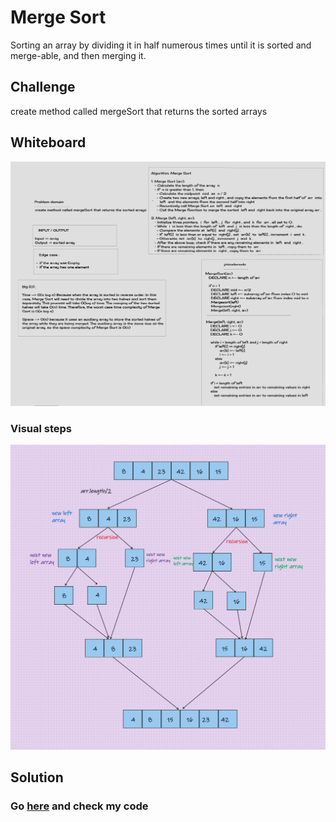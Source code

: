 # Merge Sort

Sorting an array by dividing it in half numerous times until it is sorted and merge-able, and then merging it.

## Challenge

create method called mergeSort that returns the sorted arrays

## Whiteboard
![WB](../../../../../../../../sorting/assets/WB27.png)

### Visual steps
![image](../../../../../../../../sorting/assets/Challenge27.png)

## Solution
### Go [here](https://github.com/MohamadSamara/data-structures-and-algorithms/blob/main/sorting/app/src/main/java/sorting/app/merge/App.java) and check my code
